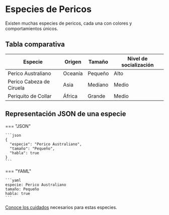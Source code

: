 # Especies de Pericos

Existen muchas especies de pericos, cada una con colores y comportamientos únicos.

## Tabla comparativa

| Especie                  | Origen  | Tamaño  | Nivel de socialización |
| ------------------------ | ------- | ------- | ---------------------- |
| Perico Australiano       | Oceanía | Pequeño | Alto                   |
| Perico Cabeza de Ciruela | Asia    | Mediano | Medio                  |
| Periquito de Collar      | África  | Grande  | Medio                  |

## Representación JSON de una especie

=== "JSON"

    ```json
    {
      "especie": "Perico Australiano",
      "tamaño": "Pequeño",
      "habla": true
    }
    ```

=== "YAML"

    ```yaml
    especie: Perico Australiano
    tamaño: Pequeño
    habla: true
    ```

[Conoce los cuidados](cuidados.md) necesarios para estas especies.
